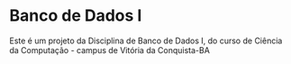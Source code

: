 # Banco de Dados I
Este é um projeto da Disciplina de Banco de Dados I, do curso de Ciência da Computação - campus de Vitória da Conquista-BA
